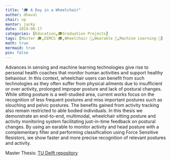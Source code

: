```yaml
---
title: "🎓 A Day in a Wheelchair"
author: dhaval
chair: vp
mentor: jacky
date: 2019-06-17
categories: [Education,🎓Graduation Projects]
tags: [Master 🎓,EEMCS 🎓,Wheelchair 🍎,Wearable 📱,Machine Learning 📱]
math: true
mermaid: true
pin: false
---
```


Advances in sensing and machine learning technologies give rise to personal health coaches that monitor human activities and support healthy behaviour. In this context, wheelchair users can benefit from such technologies as they often suffer from physical ailments due to insufficient or over activity, prolonged improper posture and lack of postural changes. While sitting posture is a well-studied area, current works focus on the recognition of less frequent postures and miss important postures such as slouching and pelvic postures. The benefits gained from activity tracking also remain restricted to able bodied individuals. In this thesis we demonstrate an end-to-end, multimodal, wheelchair sitting posture and activity monitoring system facilitating just-in-time feedback on postural changes. By using an earable to monitor activity and head posture with a complementary filter and performing classification using Force Sensitive Resistors, we show faster and more precise recognition of relevant postures and activity.

Master Thesis: [TU Delft repository](https://repository.tudelft.nl/islandora/object/uuid%3Ae6cce86f-73f2-419b-bb88-1b4369f988d7?collection=education)